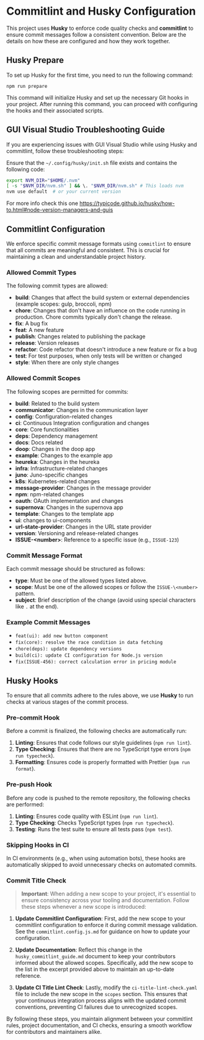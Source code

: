 # Commitlint and Husky Configuration

This project uses **Husky** to enforce code quality checks and **commitlint** to ensure commit messages follow a consistent convention. Below are the details on how these are configured and how they work together.

## Husky Prepare

To set up Husky for the first time, you need to run the following command:

```
npm run prepare
```

This command will initialize Husky and set up the necessary Git hooks in your project. After running this command, you can proceed with configuring the hooks and their associated scripts.

## GUI Visual Studio Troubleshooting Guide

If you are experiencing issues with GUI Visual Studio while using Husky and commitlint, follow these troubleshooting steps:

Ensure that the `~/.config/husky/init.sh` file exists and contains the following code:

```bash
export NVM_DIR="$HOME/.nvm"
[ -s "$NVM_DIR/nvm.sh" ] && \. "$NVM_DIR/nvm.sh" # This loads nvm
nvm use default  # or your current version
```

For more info check this one https://typicode.github.io/husky/how-to.html#node-version-managers-and-guis

## Commitlint Configuration

We enforce specific commit message formats using `commitlint` to ensure that all commits are meaningful and consistent. This is crucial for maintaining a clean and understandable project history.

### Allowed Commit Types

The following commit types are allowed:

- **build**: Changes that affect the build system or external dependencies (example scopes: gulp, broccoli, npm)
- **chore**: Changes that don't have an influence on the code running in production. Chore commits typically don't change the release.
- **fix**: A bug fix
- **feat**: A new feature
- **publish**: Changes related to publishing the package
- **release**: Version releases
- **refactor**: Code refactor that doesn't introduce a new feature or fix a bug
- **test**: For test purposes, when only tests will be written or changed
- **style**: When there are only style changes

### Allowed Commit Scopes

The following scopes are permitted for commits:

- **build**: Related to the build system
- **communicator**: Changes in the communication layer
- **config**: Configuration-related changes
- **ci**: Continuous Integration configuration and changes
- **core**: Core functionalities
- **deps**: Dependency management
- **docs**: Docs related
- **doop**: Changes in the doop app
- **example**: Changes to the example app
- **heureka**: Changes in the heureka
- **infra**: Infrastructure-related changes
- **juno**: Juno-specific changes
- **k8s**: Kubernetes-related changes
- **message-provider**: Changes in the message provider
- **npm**: npm-related changes
- **oauth**: OAuth implementation and changes
- **supernova**: Changes in the supernova app
- **template**: Changes to the template app
- **ui**: changes to ui-components
- **url-state-provider**: Changes in the URL state provider
- **version**: Versioning and release-related changes
- **ISSUE-\<number>**: Reference to a specific issue (e.g., `ISSUE-123`)

### Commit Message Format

Each commit message should be structured as follows:

- **type**: Must be one of the allowed types listed above.
- **scope**: Must be one of the allowed scopes or follow the `ISSUE-\<number>` pattern.
- **subject**: Brief description of the change (avoid using special characters like `.` at the end).

### Example Commit Messages

- `feat(ui): add new button component`
- `fix(core): resolve the race condition in data fetching`
- `chore(deps): update dependency versions`
- `build(ci): update CI configuration for Node.js version`
- `fix(ISSUE-456): correct calculation error in pricing module`

## Husky Hooks

To ensure that all commits adhere to the rules above, we use **Husky** to run checks at various stages of the commit process.

### Pre-commit Hook

Before a commit is finalized, the following checks are automatically run:

1. **Linting**: Ensures that code follows our style guidelines (`npm run lint`).
2. **Type Checking**: Ensures that there are no TypeScript type errors (`npm run typecheck`).
3. **Formatting**: Ensures code is properly formatted with Prettier (`npm run format`).

### Pre-push Hook

Before any code is pushed to the remote repository, the following checks are performed:

1. **Linting**: Ensures code quality with ESLint (`npm run lint`).
2. **Type Checking**: Checks TypeScript types (`npm run typecheck`).
3. **Testing**: Runs the test suite to ensure all tests pass (`npm test`).

### Skipping Hooks in CI

In CI environments (e.g., when using automation bots), these hooks are automatically skipped to avoid unnecessary checks on automated commits.

### Commit Title Check

> **Important**: When adding a new scope to your project, it's essential to ensure consistency across your tooling and documentation. Follow these steps whenever a new scope is introduced:

1. **Update Commitlint Configuration**: First, add the new scope to your commitlint configuration to enforce it during commit message validation. See the `commitlint.config.js.md` for guidance on how to update your configuration.

2. **Update Documentation**: Reflect this change in the `husky_commitlint_guide.md` document to keep your contributors informed about the allowed scopes. Specifically, add the new scope to the list in the excerpt provided above to maintain an up-to-date reference.

3. **Update CI Title Lint Check**: Lastly, modify the `ci-title-lint-check.yaml` file to include the new scope in the `scopes` section. This ensures that your continuous integration process aligns with the updated commit conventions, preventing CI failures due to unrecognized scopes.

By following these steps, you maintain alignment between your commitlint rules, project documentation, and CI checks, ensuring a smooth workflow for contributors and maintainers alike.
